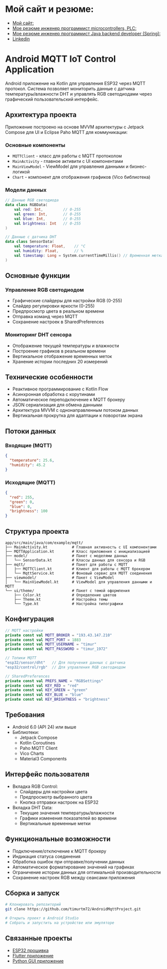 # Мой сайт и резюме:

- [Мой сайт:](https://technocom.site123.me/)
- [Мое резюме инженер программист microcontrollers, PLC:](https://innopolis.hh.ru/resume/782d86d5ff0e9487200039ed1f6f3373384b30)
- [Мое резюме инженер программист Java backend developer (Spring):](https://innopolis.hh.ru/resume/9e3b451aff03fd23830039ed1f496e79587649)
- [Linkedin](https://www.linkedin.com/public-profile/settings?trk=d_flagship3_profile_self_view_public_profile)
  
# Android MQTT IoT Control Application

Android приложение на Kotlin для управления ESP32 через MQTT протокол. Система позволяет мониторить данные с датчика температуры/влажности DHT и управлять RGB светодиодами через графический пользовательский интерфейс.

## Архитектура проекта

Приложение построено на основе MVVM архитектуры с Jetpack Compose для UI и Eclipse Paho MQTT для коммуникации:

### Основные компоненты
- `MQTTClient` - класс для работы с MQTT протоколом
- `MainActivity` - главное активити с UI компонентами
- `MainViewModel` - ViewModel для управления данными и бизнес-логикой
- `Chart` - компонент для отображения графиков (Vico библиотека)

### Модели данных
```kotlin
// Данные RGB светодиода
data class RGBData(
    val red: Int,         // 0-255
    val green: Int,       // 0-255
    val blue: Int,        // 0-255
    val brightness: Int   // 0-255
)

// Данные с датчика DHT
data class SensorData(
    val temperature: Float,    // °C
    val humidity: Float,       // %
    val timestamp: Long = System.currentTimeMillis() // Временная метка
)
```

## Основные функции

### Управление RGB светодиодом
- Графические слайдеры для настройки RGB (0-255)
- Слайдер регулировки яркости (0-255)
- Предпросмотр цвета в реальном времени
- Отправка команд через MQTT
- Сохранение настроек в SharedPreferences

### Мониторинг DHT сенсора
- Отображение текущей температуры и влажности
- Построение графиков в реальном времени
- Вертикальное отображение временных меток
- Хранение истории последних 20 измерений

## Технические особенности
- Реактивное программирование с Kotlin Flow
- Асинхронная обработка с корутинами
- Автоматическое переподключение к MQTT брокеру
- JSON сериализация для обмена данными
- Архитектура MVVM с однонаправленным потоком данных
- Вертикальная прокрутка для адаптации к поворотам экрана

## Потоки данных

### Входящие (MQTT)
```json
{
  "temperature": 25.6,
  "humidity": 45.2
}
```

### Исходящие (MQTT)
```json
{
  "red": 255,
  "green": 0,
  "blue": 0,
  "brightness": 100
}
```

## Структура проекта
```plaintext
app/src/main/java/com/example/mqtt/
├── MainActivity.kt           # Главная активность с UI компонентами
├── MQTTApplication.kt        # Класс приложения с инициализацией
├── model/                    # Пакет с моделями данных
│   └── SensorData.kt         # Классы данных для сенсора и RGB
├── mqtt/                     # Пакет для работы с MQTT
│   ├── MQTTClient.kt         # Клиент для работы с MQTT брокером
│   └── MqttService.kt        # Фоновый сервис для MQTT соединения
├── viewmodel/                # Пакет с ViewModel
│   └── MainViewModel.kt      # ViewModel для управления данными и MQTT
└── ui/theme/                 # Пакет с темой оформления
    ├── Color.kt              # Определение цветов
    ├── Theme.kt              # Настройка темы
    └── Type.kt               # Настройка типографики
```

## Конфигурация
```kotlin
// MQTT настройки
private const val MQTT_BROKER = "193.43.147.210"
private const val MQTT_PORT = 1883
private const val MQTT_USERNAME = "timur"
private const val MQTT_PASSWORD = "timur_1972"

// Топики MQTT
"esp32/sensor/dht"   // Для получения данных с датчика
"esp32/control/rgb"  // Для управления RGB светодиодом

// SharedPreferences
private const val PREFS_NAME = "RGBSettings"
private const val KEY_RED = "red"
private const val KEY_GREEN = "green"
private const val KEY_BLUE = "blue"
private const val KEY_BRIGHTNESS = "brightness"
```

## Требования
- Android 6.0 (API 24) или выше
- Библиотеки:
  - Jetpack Compose
  - Kotlin Coroutines
  - Paho MQTT Client
  - Vico Charts
  - Material3 Components

## Интерфейс пользователя
- Вкладка RGB Control:
  - Слайдеры для настройки цвета
  - Предпросмотр выбранного цвета
  - Кнопка отправки настроек на ESP32
- Вкладка DHT Data:
  - Текущие значения температуры/влажности
  - Графики изменения показателей во времени
  - Вертикальные временные метки

## Функциональные возможности
- Подключение/отключение к MQTT брокеру
- Индикация статуса соединения
- Обработка ошибок при отправке/получении данных
- Автоматическое форматирование значений на графиках
- Ограничение истории данных для оптимальной производительности
- Сохранение настроек RGB между сеансами приложения

## Сборка и запуск
```bash
# Клонировать репозиторий
git clone https://github.com/timurtm72/AndroidMqttProject.git

# Открыть проект в Android Studio
# Собрать и запустить на устройстве или эмуляторе
```

## Связанные проекты
- [ESP32 прошивка](https://github.com/timurtm72/esp_idf_esp32_mqtt_android)
- [Flutter приложение](https://github.com/timurtm72/flutter_android_mqtt_python_esp32)
- [Python GUI приложение](https://github.com/timurtm72/python_mqtt_esp32_android)

